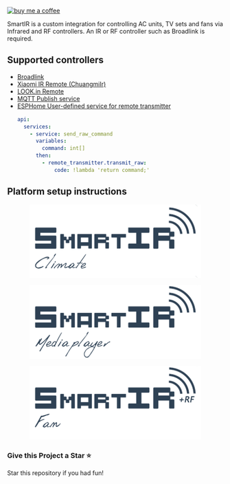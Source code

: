 [![buy me a coffee](https://www.buymeacoffee.com/assets/img/custom_images/orange_img.png)](https://www.buymeacoffee.com/vassilis)

SmartIR is a custom integration for controlling AC units, TV sets and fans via Infrared and RF controllers. An IR or RF controller such as Broadlink is required.

## **Supported controllers**
* [Broadlink](https://www.home-assistant.io/integrations/broadlink/)
* [Xiaomi IR Remote (ChuangmiIr)](https://www.home-assistant.io/integrations/remote.xiaomi_miio/)
* [LOOK.in Remote](http://look-in.club/devices/remote)
* [MQTT Publish service](https://www.home-assistant.io/docs/mqtt/service/)
* [ESPHome User-defined service for remote transmitter](https://esphome.io/components/api.html#user-defined-services)
  ```yml
  api:
    services:
      - service: send_raw_command
        variables:
          command: int[]
        then:
          - remote_transmitter.transmit_raw:
              code: !lambda 'return command;'
  ```

## **Platform setup instructions**
<p align="center">
  <a href="https://github.com/smartHomeHub/SmartIR/blob/master/docs/CLIMATE.md"><img src="https://raw.githubusercontent.com/smartHomeHub/SmartIR/master/docs/assets/smartir_climate.png" width="400" alt="SmartIR Climate"></a>
</p>

<p align="center">
  <a href="https://github.com/smartHomeHub/SmartIR/blob/master/docs/MEDIA_PLAYER.md"><img src="https://raw.githubusercontent.com/smartHomeHub/SmartIR/master/docs/assets/smartir_mediaplayer.png" width="400" alt="SmartIR Media Player"></a>
</p>

<p align="center">
  <a href="https://github.com/smartHomeHub/SmartIR/blob/master/docs/FAN.md"><img src="https://raw.githubusercontent.com/smartHomeHub/SmartIR/master/docs/assets/smartir_fan.png" width="400" alt="SmartIR Media Player"></a>
</p>

### Give this Project a Star :star:
Star this repository if you had fun!
